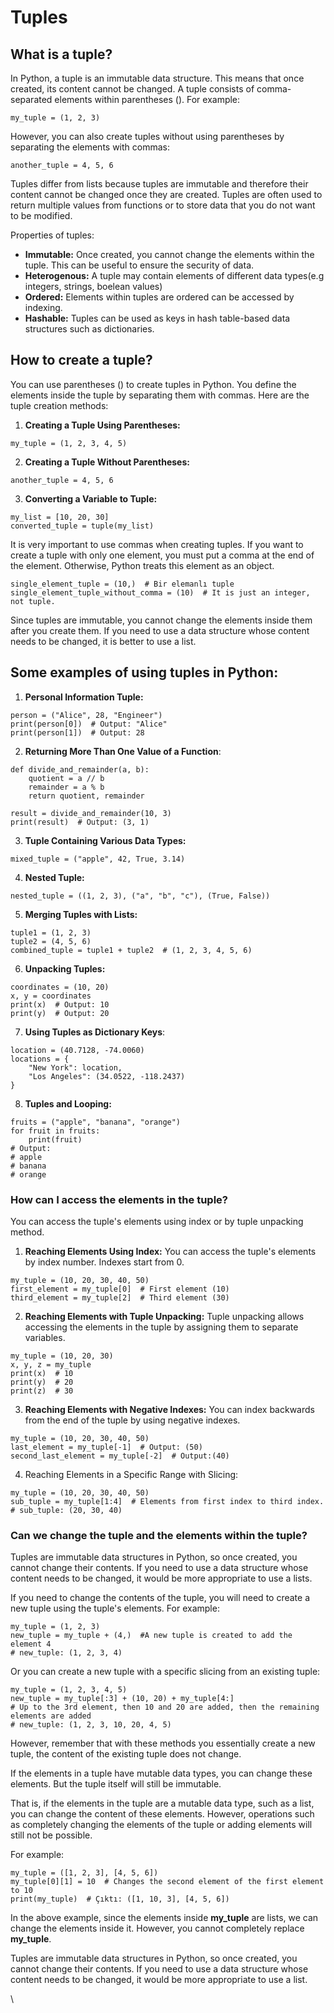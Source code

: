 # Tuples



## What is a tuple?

In Python, a tuple is an immutable data structure. This means that once created, its content cannot be changed. A tuple consists of comma-separated elements within parentheses (). For example:

```
my_tuple = (1, 2, 3)
```

However, you can also create tuples without using parentheses by separating the elements with commas:

```
another_tuple = 4, 5, 6
```

Tuples differ from lists because tuples are immutable and therefore their content cannot be changed once they are created. Tuples are often used to return multiple values ​​from functions or to store data that you do not want to be modified.

Properties of tuples:

* **Immutable:** Once created, you cannot change the elements within the tuple. This can be useful to ensure the security of data.
* **Heterogenous:** A tuple may contain elements of different data types(e.g integers, strings, boelean values)
* **Ordered:** Elements within tuples are ordered can be accessed by indexing.
* **Hashable:** Tuples can be used as keys in hash table-based data structures such as dictionaries.



## How to create a tuple?

You can use parentheses () to create tuples in Python. You define the elements inside the tuple by separating them with commas. Here are the tuple creation methods:

1. **Creating a Tuple Using Parentheses:**

```
my_tuple = (1, 2, 3, 4, 5)
```

2. **Creating a Tuple Without Parentheses:**

```
another_tuple = 4, 5, 6
```

3. **Converting a Variable to Tuple:**

```
my_list = [10, 20, 30]
converted_tuple = tuple(my_list)
```

It is very important to use commas when creating tuples. If you want to create a tuple with only one element, you must put a comma at the end of the element. Otherwise, Python treats this element as an object.

```
single_element_tuple = (10,)  # Bir elemanlı tuple
single_element_tuple_without_comma = (10)  # It is just an integer, not tuple.
```

Since tuples are immutable, you cannot change the elements inside them after you create them. If you need to use a data structure whose content needs to be changed, it is better to use a list.



## Some examples of using tuples in Python:

1. **Personal Information Tuple:**

```
person = ("Alice", 28, "Engineer")
print(person[0])  # Output: "Alice"
print(person[1])  # Output: 28
```

2. **Returning More Than One Value of a Function**:

```
def divide_and_remainder(a, b):
    quotient = a // b
    remainder = a % b
    return quotient, remainder

result = divide_and_remainder(10, 3)
print(result)  # Output: (3, 1)
```

3. **Tuple Containing Various Data Types:**

```
mixed_tuple = ("apple", 42, True, 3.14)
```

4. **Nested Tuple:**

```
nested_tuple = ((1, 2, 3), ("a", "b", "c"), (True, False))
```

5. **Merging Tuples with Lists:**

```
tuple1 = (1, 2, 3)
tuple2 = (4, 5, 6)
combined_tuple = tuple1 + tuple2  # (1, 2, 3, 4, 5, 6)
```

6. **Unpacking Tuples:**

```
coordinates = (10, 20)
x, y = coordinates
print(x)  # Output: 10
print(y)  # Output: 20
```

7. **Using Tuples as Dictionary Keys**:

```
location = (40.7128, -74.0060)
locations = {
    "New York": location,
    "Los Angeles": (34.0522, -118.2437)
}
```

8. **Tuples and Looping:**

```
fruits = ("apple", "banana", "orange")
for fruit in fruits:
    print(fruit)
# Output:
# apple
# banana
# orange
```

### How can I access the elements in the tuple?

You can access the tuple's elements using index or by tuple unpacking method.

1. **Reaching Elements Using Index:** You can access the tuple's elements by index number. Indexes start from 0.

```
my_tuple = (10, 20, 30, 40, 50)
first_element = my_tuple[0]  # First element (10)
third_element = my_tuple[2]  # Third element (30)
```

2. **Reaching Elements with Tuple Unpacking:** Tuple unpacking allows accessing the elements in the tuple by assigning them to separate variables.

```
my_tuple = (10, 20, 30)
x, y, z = my_tuple
print(x)  # 10
print(y)  # 20
print(z)  # 30
```

3. **Reaching Elements with Negative Indexes:** You can index backwards from the end of the tuple by using negative indexes.

```
my_tuple = (10, 20, 30, 40, 50)
last_element = my_tuple[-1]  # Output: (50)
second_last_element = my_tuple[-2]  # Output:(40)
```

4. Reaching Elements in a Specific Range with Slicing:&#x20;

```
my_tuple = (10, 20, 30, 40, 50)
sub_tuple = my_tuple[1:4]  # Elements from first index to third index.
# sub_tuple: (20, 30, 40)
```

### Can we change the tuple and the elements within the tuple?

Tuples are immutable data structures in Python, so once created, you cannot change their contents. If you need to use a data structure whose content needs to be changed, it would be more appropriate to use a lists.

If you need to change the contents of the tuple, you will need to create a new tuple using the tuple's elements. For example:

```
my_tuple = (1, 2, 3)
new_tuple = my_tuple + (4,)  #A new tuple is created to add the element 4
# new_tuple: (1, 2, 3, 4)
```

Or you can create a new tuple with a specific slicing from an existing tuple:

```
my_tuple = (1, 2, 3, 4, 5)
new_tuple = my_tuple[:3] + (10, 20) + my_tuple[4:]  
# Up to the 3rd element, then 10 and 20 are added, then the remaining elements are added
# new_tuple: (1, 2, 3, 10, 20, 4, 5)
```

However, remember that with these methods you essentially create a new tuple, the content of the existing tuple does not change.

If the elements in a tuple have mutable data types, you can change these elements. But the tuple itself will still be immutable.

That is, if the elements in the tuple are a mutable data type, such as a list, you can change the content of these elements. However, operations such as completely changing the elements of the tuple or adding elements will still not be possible.

For example:

```
my_tuple = ([1, 2, 3], [4, 5, 6])
my_tuple[0][1] = 10  # Changes the second element of the first element to 10
print(my_tuple)  # Çıktı: ([1, 10, 3], [4, 5, 6])
```

In the above example, since the elements inside **my\_tuple** are lists, we can change the elements inside it. However, you cannot completely replace **my\_tuple**.

Tuples are immutable data structures in Python, so once created, you cannot change their contents. If you need to use a data structure whose content needs to be changed, it would be more appropriate to use a list.



\






